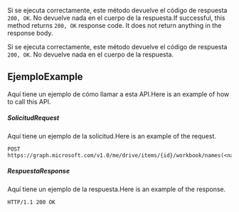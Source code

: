 <span data-ttu-id="8b3f0-p102">Si se ejecuta correctamente, este método devuelve el código de respuesta `200, OK`. No devuelve nada en el cuerpo de la respuesta.</span><span class="sxs-lookup"><span data-stu-id="8b3f0-p102">If successful, this method returns `200, OK` response code. It does not return anything in the response body.</span></span>

Si se ejecuta correctamente, este método devuelve el código de respuesta `200, OK`. No devuelve nada en el cuerpo de la respuesta.

## <a name="example"></a><span data-ttu-id="8b3f0-117">Ejemplo</span><span class="sxs-lookup"><span data-stu-id="8b3f0-117">Example</span></span>
<span data-ttu-id="8b3f0-118">Aquí tiene un ejemplo de cómo llamar a esta API.</span><span class="sxs-lookup"><span data-stu-id="8b3f0-118">Here is an example of how to call this API.</span></span>
##### <a name="request"></a><span data-ttu-id="8b3f0-119">Solicitud</span><span class="sxs-lookup"><span data-stu-id="8b3f0-119">Request</span></span>
<span data-ttu-id="8b3f0-120">Aquí tiene un ejemplo de la solicitud.</span><span class="sxs-lookup"><span data-stu-id="8b3f0-120">Here is an example of the request.</span></span>
<!-- {
  "blockType": "request",
  "name": "range_unmerge"
}-->
```http
POST https://graph.microsoft.com/v1.0/me/drive/items/{id}/workbook/names(<name>)/range/unmerge
```

##### <a name="response"></a><span data-ttu-id="8b3f0-121">Respuesta</span><span class="sxs-lookup"><span data-stu-id="8b3f0-121">Response</span></span>
<span data-ttu-id="8b3f0-122">Aquí tiene un ejemplo de la respuesta.</span><span class="sxs-lookup"><span data-stu-id="8b3f0-122">Here is an example of the response.</span></span> 
<!-- {
  "blockType": "response",
  "truncated": true,
  "@odata.type": "microsoft.graph.none"
} -->
```http
HTTP/1.1 200 OK
```

<!-- uuid: 8fcb5dbc-d5aa-4681-8e31-b001d5168d79
2015-10-25 14:57:30 UTC -->
<!-- {
  "type": "#page.annotation",
  "description": "Range: unmerge",
  "keywords": "",
  "section": "documentation",
  "tocPath": ""
}-->